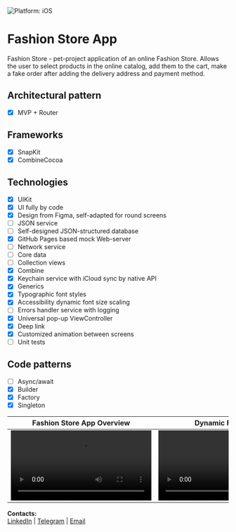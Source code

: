 ![Platform: iOS](https://img.shields.io/badge/Platform-iOS-green.svg)

# Fashion Store App
 Fashion Store - pet-project application of an online Fashion Store. Allows the user to select products in the online catalog, add them to the cart, make a fake order after adding the delivery address and payment method.

## Architectural pattern
- [x] MVP + Router

## Frameworks
- [x] SnapKit
- [x] CombineCocoa

## Technologies
- [x] UIKit
- [x] UI fully by code
- [x] Design from Figma, self-adapted for round screens
- [ ] JSON service
- [ ] Self-designed JSON-structured database
- [x] GitHub Pages based mock Web-server
- [ ] Network service
- [ ] Core data
- [ ] Collection views
- [x] Combine
- [x] Keychain service with iCloud sync by native API
- [x] Generics
- [x] Typographic font styles
- [x] Accessibility dynamic font size scaling
- [ ] Errors handler service with logging
- [x] Universal pop-up ViewController
- [x] Deep link
- [x] Customized animation between screens
- [ ] Unit tests

## Code patterns
- [ ] Async/await
- [x] Builder
- [x] Factory
- [x] Singleton

Fashion Store App Overview | Dynamic Font Scale
| :-: | :-: |
| <video src="https://user-images.githubusercontent.com/74405334/232993722-ddc8be22-5c84-4d8d-baf2-4326fda97ec3.mov" width="320"/> | <video src="https://user-images.githubusercontent.com/74405334/232993874-d6321b4e-04e1-4ed9-9f56-be14ddb038d6.mov" width="320"/> |

**Contacts:**  
[LinkedIn](https://www.linkedin.com/in/vnazimko "https://www.linkedin.com/in/vnazimko") | [Telegram](https://t.me/Voleno "@Voleno") | [Email](mailto:vnazimko@gmail.com "vnazimko@gmail.com")